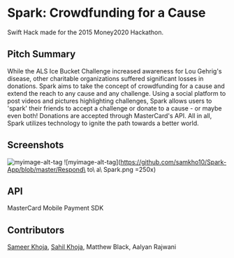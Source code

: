 # Spark: Crowdfunding for a Cause
Swift Hack made for the 2015 Money2020 Hackathon.

## Pitch Summary

While the ALS Ice Bucket Challenge increased awareness for Lou Gehrig's disease, other charitable organizations suffered significant losses in donations. Spark aims to take the concept of crowdfunding for a cause and extend the reach to any cause and any challenge. Using a social platform to post videos and pictures highlighting challenges, Spark allows users to 'spark' their friends to accept a challenge or donate to a cause - or maybe even both! Donations are accepted through MasterCard's API. All in all, Spark utilizes technology to ignite the path towards a better world.

## Screenshots

![myimage-alt-tag](https://github.com/samkho10/Spark-App/blob/master/Newsfeed.jpg)
![myimage-alt-tag](https://github.com/samkho10/Spark-App/blob/master/Respond\ to\ a\ Spark.png =250x)

## API
MasterCard Mobile Payment SDK

## Contributors
[Sameer Khoja](http://sameerkhoja.com), [Sahil Khoja](http://sahkho.com), Matthew Black, Aalyan Rajwani

